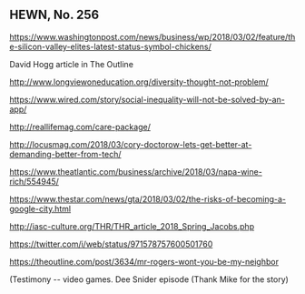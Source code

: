 ## HEWN, No. 256

https://www.washingtonpost.com/news/business/wp/2018/03/02/feature/the-silicon-valley-elites-latest-status-symbol-chickens/

David Hogg article in The Outline

http://www.longviewoneducation.org/diversity-thought-not-problem/

https://www.wired.com/story/social-inequality-will-not-be-solved-by-an-app/

http://reallifemag.com/care-package/

http://locusmag.com/2018/03/cory-doctorow-lets-get-better-at-demanding-better-from-tech/

https://www.theatlantic.com/business/archive/2018/03/napa-wine-rich/554945/

https://www.thestar.com/news/gta/2018/03/02/the-risks-of-becoming-a-google-city.html

http://iasc-culture.org/THR/THR_article_2018_Spring_Jacobs.php

https://twitter.com/i/web/status/971578757600501760

https://theoutline.com/post/3634/mr-rogers-wont-you-be-my-neighbor

(Testimony -- video games. Dee Snider episode (Thank Mike for the story)
